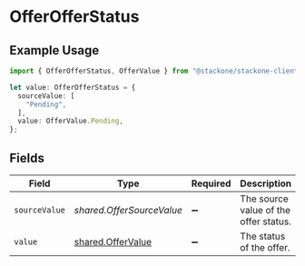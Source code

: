 # OfferOfferStatus

## Example Usage

```typescript
import { OfferOfferStatus, OfferValue } from "@stackone/stackone-client-ts/sdk/models/shared";

let value: OfferOfferStatus = {
  sourceValue: [
    "Pending",
  ],
  value: OfferValue.Pending,
};
```

## Fields

| Field                                                         | Type                                                          | Required                                                      | Description                                                   | Example                                                       |
| ------------------------------------------------------------- | ------------------------------------------------------------- | ------------------------------------------------------------- | ------------------------------------------------------------- | ------------------------------------------------------------- |
| `sourceValue`                                                 | *shared.OfferSourceValue*                                     | :heavy_minus_sign:                                            | The source value of the offer status.                         | Pending                                                       |
| `value`                                                       | [shared.OfferValue](../../../sdk/models/shared/offervalue.md) | :heavy_minus_sign:                                            | The status of the offer.                                      | pending                                                       |